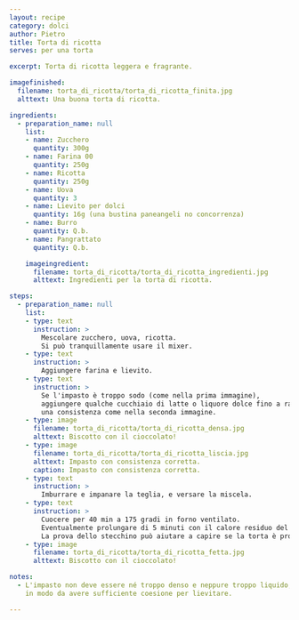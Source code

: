 ```yaml
---
layout: recipe
category: dolci
author: Pietro
title: Torta di ricotta
serves: per una torta

excerpt: Torta di ricotta leggera e fragrante.

imagefinished:
  filename: torta_di_ricotta/torta_di_ricotta_finita.jpg
  alttext: Una buona torta di ricotta.

ingredients:
  - preparation_name: null
    list:
    - name: Zucchero
      quantity: 300g
    - name: Farina 00
      quantity: 250g
    - name: Ricotta
      quantity: 250g
    - name: Uova
      quantity: 3
    - name: Lievito per dolci
      quantity: 16g (una bustina paneangeli no concorrenza)
    - name: Burro
      quantity: Q.b.
    - name: Pangrattato
      quantity: Q.b.

    imageingredient:
      filename: torta_di_ricotta/torta_di_ricotta_ingredienti.jpg
      alttext: Ingredienti per la torta di ricotta.

steps:
  - preparation_name: null
    list:
    - type: text
      instruction: >
        Mescolare zucchero, uova, ricotta.
        Si può tranquillamente usare il mixer.
    - type: text
      instruction: >
        Aggiungere farina e lievito.
    - type: text
      instruction: >
        Se l'impasto è troppo sodo (come nella prima immagine),
        aggiungere qualche cucchiaio di latte o liquore dolce fino a raggiungere
        una consistenza come nella seconda immagine.
    - type: image
      filename: torta_di_ricotta/torta_di_ricotta_densa.jpg
      alttext: Biscotto con il cioccolato!
    - type: image
      filename: torta_di_ricotta/torta_di_ricotta_liscia.jpg
      alttext: Impasto con consistenza corretta.
      caption: Impasto con consistenza corretta.
    - type: text
      instruction: >
        Imburrare e impanare la teglia, e versare la miscela.
    - type: text
      instruction: >
        Cuocere per 40 min a 175 gradi in forno ventilato.
        Eventualmente prolungare di 5 minuti con il calore residuo del forno.
        La prova dello stecchino può aiutare a capire se la torta è pronta.
    - type: image
      filename: torta_di_ricotta/torta_di_ricotta_fetta.jpg
      alttext: Biscotto con il cioccolato!

notes:
  - L'impasto non deve essere né troppo denso e neppure troppo liquido,
    in modo da avere sufficiente coesione per lievitare.

---
```

